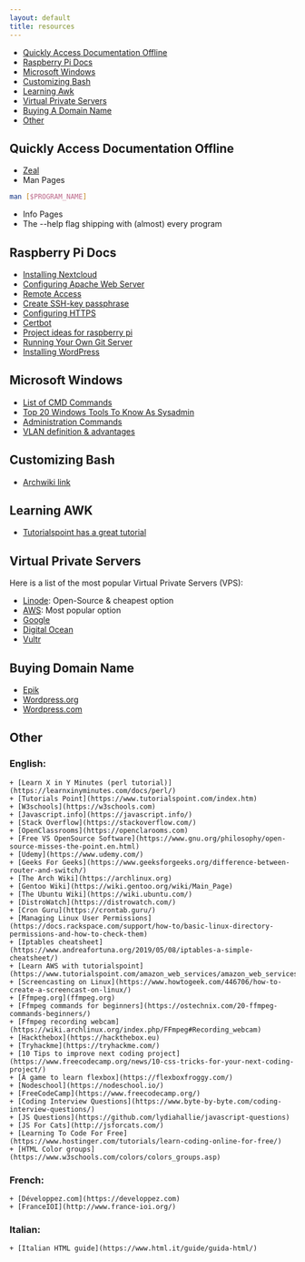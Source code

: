 ```yaml
---
layout: default
title: resources
---
```


+ [Quickly Access Documentation Offline](#quickly-access-documentation-offline)
+ [Raspberry Pi Docs](#raspberry-pi-docs)
+ [Microsoft Windows](#microsoft-windows)
+ [Customizing Bash](#customizing-bash)
+ [Learning Awk](#learning-awk)
+ [Virtual Private Servers](#virtual-private-servers)
+ [Buying A Domain Name](#buying-domain-name)
+ [Other](#other)

## Quickly Access Documentation Offline

+ [Zeal](https://github.com/zealdocs/zeal)
+ Man Pages
```bash
man [$PROGRAM_NAME]
```
+ Info Pages
+ The --help flag shipping with (almost) every program

## Raspberry Pi Docs

+ [Installing Nextcloud](https://raspberrytips.com/install-nextcloud-raspberry-pi)
+ [Configuring Apache Web Server](https://vitux.com/how-to-install-and-configure-apache-web-server-on-ubuntu)
+ [Remote Access](https://www.raspberrypi.org/documentation/computers/remote-access.html)
+ [Create SSH-key passphrase](https://www.linuxshelltips.com/create-ssh-key-passphrase/)
+ [Configuring HTTPS](https://wiki.debian.org/Self-Signed_Certificate)
+ [Certbot](https://certbot.eff.org/lets-encrypt/arch-apache)
+ [Project ideas for raspberry pi](https://itsfoss.com/raspberry-pi-projects/)
+ [Running Your Own Git Server](https://www.linux.com/training-tutorials/how-run-your-own-git-server)
+ [Installing WordPress](https://wordpress.org/support/article/how-to-install-wordpress)

## Microsoft Windows

+ [List of CMD Commands](https://www.lifewire.com/list-of-command-prompt-commands-4092302)
+ [Top 20 Windows Tools To Know As Sysadmin](https://www.poweradmin.com/blog/top-20-windows-tools-every-sysadmin-should-know/)
+ [Administration Commands](https://geekflare.com/windows-administration-commands/)
+ [VLAN definition & advantages](https://www.guru99.com/vlan-definition-types-advantages.html)

## Customizing Bash

+ [Archwiki link](https://wiki.archlinux.org/index.php/Bash/Prompt_customization)

## Learning AWK

+ [Tutorialspoint has a great tutorial](https://www.tutorialspoint.com/awk/awk_basic_examples.htm)

## Virtual Private Servers

Here is a list of the most popular Virtual Private Servers (VPS):

+ [Linode](linode.com): Open-Source & cheapest option
+ [AWS](amazon.aws.com): Most popular option
+ [Google](cloud.google.com)
+ [Digital Ocean](https://www.digitalocean.com/)
+ [Vultr](vultr.com)

## Buying Domain Name

+ [Epik](epik.com)
+ [Wordpress.org](wordpress.org)
+ [Wordpress.com](wordpress.com)

## Other

### English:
	+ [Learn X in Y Minutes (perl tutorial)](https://learnxinyminutes.com/docs/perl/)
	+ [Tutorials Point](https://www.tutorialspoint.com/index.htm)
	+ [W3schools](https://w3schools.com)
	+ [Javascript.info](https://javascript.info/)
	+ [Stack Overflow](https://stackoverflow.com/)
	+ [OpenClassrooms](https://openclarooms.com)
	+ [Free VS OpenSource Software](https://www.gnu.org/philosophy/open-source-misses-the-point.en.html)
	+ [Udemy](https://www.udemy.com/)
	+ [Geeks For Geeks](https://www.geeksforgeeks.org/difference-between-router-and-switch/)
	+ [The Arch Wiki](https://archlinux.org)
	+ [Gentoo Wiki](https://wiki.gentoo.org/wiki/Main_Page)
	+ [The Ubuntu Wiki](https://wiki.ubuntu.com/)
	+ [DistroWatch](https://distrowatch.com/)
	+ [Cron Guru](https://crontab.guru/)
	+ [Managing Linux User Permissions](https://docs.rackspace.com/support/how-to/basic-linux-directory-permissions-and-how-to-check-them)
	+ [Iptables cheatsheet](https://www.andreafortuna.org/2019/05/08/iptables-a-simple-cheatsheet/)
	+ [Learn AWS with tutorialspoint](https://www.tutorialspoint.com/amazon_web_services/amazon_web_services_cloud_computing.htm)
	+ [Screencasting on Linux](https://www.howtogeek.com/446706/how-to-create-a-screencast-on-linux/)
	+ [Ffmpeg.org](ffmpeg.org)
	+ [Ffmpeg commands for beginners](https://ostechnix.com/20-ffmpeg-commands-beginners/)
	+ [Ffmpeg recording webcam](https://wiki.archlinux.org/index.php/FFmpeg#Recording_webcam)
	+ [Hackthebox](https://hackthebox.eu)
	+ [Tryhackme](https://tryhackme.com/)
	+ [10 Tips to improve next coding project](https://www.freecodecamp.org/news/10-css-tricks-for-your-next-coding-project/)
	+ [A game to learn flexbox](https://flexboxfroggy.com/)
	+ [Nodeschool](https://nodeschool.io/)
	+ [FreeCodeCamp](https://www.freecodecamp.org/)
	+ [Coding Interview Questions](https://www.byte-by-byte.com/coding-interview-questions/)
	+ [JS Questions](https://github.com/lydiahallie/javascript-questions)
	+ [JS For Cats](http://jsforcats.com/)
	+ [Learning To Code For Free](https://www.hostinger.com/tutorials/learn-coding-online-for-free/)
	+ [HTML Color groups](https://www.w3schools.com/colors/colors_groups.asp)
### French:
	+ [Développez.com](https://developpez.com)
	+ [FranceIOI](http://www.france-ioi.org/)
### Italian:
	+ [Italian HTML guide](https://www.html.it/guide/guida-html/)
